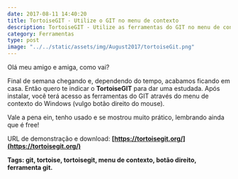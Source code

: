 ```yaml
---
date: 2017-08-11 14:40:20
title: TortoiseGIT - Utilize o GIT no menu de contexto
description: TortoiseGIT - Utilize as ferramentas do GIT no menu de contexto do Windows
category: Ferramentas
type: post
image: "../../static/assets/img/August2017/tortoiseGit.png"
---
```


Olá meu amigo e amiga, como vai?

Final de semana chegando e, dependendo do tempo, acabamos ficando em casa. Então quero te indicar o **TortoiseGIT** para dar uma estudada. Após instalar, você terá acesso as ferramentas do GIT através do menu de contexto do Windows (vulgo botão direito do mouse).

Vale a pena ein, tenho usado e se mostrou muito prático, lembrando ainda que é free!

URL de demonstração e download: **[https://tortoisegit.org/](https://tortoisegit.org/)**

**Tags: git, tortoise, tortoisegit, menu de contexto, botão direito, ferramenta git.**
